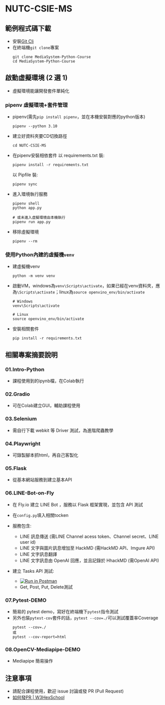 # NUTC-CSIE-MS

## 範例程式碼下載
- 安裝[Git Cli](https://git-scm.com/)
- 在終端機`git clone`專案  
  ```
  git clone MediaSystem-Python-Course
  cd MediaSystem-Python-Course
  ```
  
## 啟動虛擬環境 (2 選 1)
- 虛擬環境能讓開發套件單純化
### pipenv 虛擬環境+套件管理
  - pipenv(需先`pip install pipenv`，並在本機安裝對應的python版本)
    ```
    pipenv --python 3.10
    ```
    
  - 建立好資料夾要CD切換路徑
    ```
    cd NUTC-CSIE-MS
    ```
  
  - 在pipenv安裝相依套件
    以 requirements.txt 裝:
    ```
    pipenv install -r requirements.txt
    ```
    以 Pipfile 裝:
    ```
    pipenv sync
    ```

- 進入環境執行服務
    ```
    pipenv shell
    python app.py
    
    # 或未進入虛擬環境由本機執行
    pipenv run app.py
    ```
    
- 移除虛擬環境
    ```
    pipenv --rm
    ```

### 使用Python內建的虛擬機`venv`

- 建虛擬機venv
  ```
  python -m venv venv
  ```
- 啟動VM，windows為`venv\Scripts\activate`，如果已經在venv資料夾，應為`\Scripts\activate`；linux為`source openvino_env/bin/activate`
  ```
  # Windows
  venv\Scripts\activate
  
  # Linux
  source openvino_env/bin/activate
  ```
- 安裝相關套件
  ```
  pip install -r requirements.txt
  ```

## 相關專案摘要說明

### 01.Intro-Python
- 課程使用到的ipynb檔，在Colab執行

### 02.Gradio
- 可在Colab建立GUI，輔助課程使用

### 03.Selenium
- 需自行下載 webkit 等 Driver 測試，為進階爬蟲教學

### 04.Playwright
- 可錄製腳本抓html，再自己客製化

### 05.Flask
- 從基本網站服務到建立基本API

### 06.LINE-Bot-on-Fly
- 在 Fly.io 建立 LINE Bot ，服務以 Flask 框架實現，並包含 API 測試
- 在`config.py`填入相關tocken
- 服務包含:
  - LINE 訊息傳送 (需LINE Channel acess token、Channel secret、LINE user id)
  - LINE 文字與圖片訊息增加至 HackMD (需HackMD API、Imgure API)
  - LINE 文字訊息翻譯
  - LINE 文字訊息由 OpenAI 回應，並且記錄於 HhackMD (需OpenAI API) 

- 建立 Tasks API 測試:
  - [![Run in Postman](https://run.pstmn.io/button.svg)](https://god.gw.postman.com/run-collection/1745585-89afac06-ad51-4fc8-83c0-c26ccf8db7b9?action=collection%2Ffork&collection-url=entityId%3D1745585-89afac06-ad51-4fc8-83c0-c26ccf8db7b9%26entityType%3Dcollection%26workspaceId%3D9132735b-dff0-46b8-8852-839d022a2ac3)
  - Get, Post, Put, Delete測試

### 07.Pytest-DEMO
- 簡易的 pytest demo，寫好在終端機下`pytest`指令測試
- 另外也裝`pytest-cov`套件的話，`pytest --cov=./`可以測試覆蓋率Coverage
  ```
  pytest --cov=./ 
  或
  pytest --cov-report=html
  ```
### 08.OpenCV-Mediapipe-DEMO
- Mediapipe 簡易操作

## 注意事項
- 請配合課程使用，歡迎 issue 討論或發 PR (Pull Request)
- [如何發PR | W3HexSchool](https://w3c.hexschool.com/git/cc7d70b7)